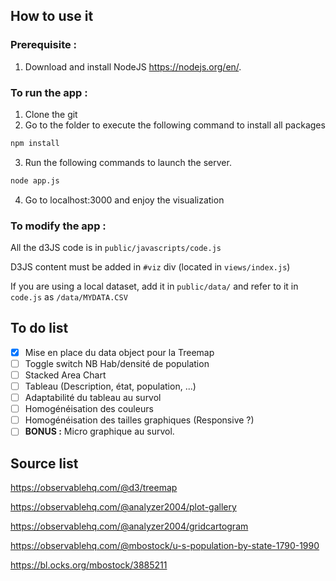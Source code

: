 ## How to use it

### Prerequisite :
1. Download and install NodeJS https://nodejs.org/en/.

### To run the app :
1. Clone the git
2. Go to the folder to execute the following command to install all packages
```sh
npm install
```
3. Run the following commands to launch the server.
```sh
node app.js
```
4. Go to localhost:3000 and enjoy the visualization

### To modify the app :
All the d3JS code is in `public/javascripts/code.js`

D3JS content must be added in `#viz` div (located in `views/index.js`)

If you are using a local dataset, add it in `public/data/` and refer to it in `code.js` as `/data/MYDATA.CSV`

## To do list
- [X]  Mise en place du data object pour la Treemap
- [ ]  Toggle switch NB Hab/densité de population
- [ ]  Stacked Area Chart
- [ ]  Tableau (Description, état, population, ...)
- [ ]  Adaptabilité du tableau au survol
- [ ]  Homogénéisation des couleurs
- [ ]  Homogénéisation des tailles graphiques (Responsive ?)
- [ ]  **BONUS :**  Micro graphique au survol.

## Source list

https://observablehq.com/@d3/treemap

https://observablehq.com/@analyzer2004/plot-gallery

https://observablehq.com/@analyzer2004/gridcartogram

https://observablehq.com/@mbostock/u-s-population-by-state-1790-1990

https://bl.ocks.org/mbostock/3885211
